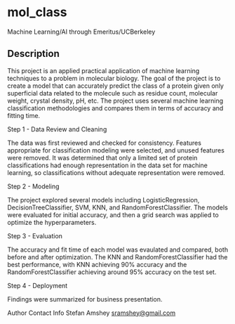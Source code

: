 # mol_class
Machine Learning/AI through Emeritus/UCBerkeley

## Description

This project is an applied practical application of machine learning techniques
to a problem in molecular biology. The goal of the project is to create a model
that can accurately predict the class of a protein given only superficial data
related to the molecule such as residue count, molecular weight, crystal density,
pH, etc. The project uses several machine learning classification methodologies
and compares them in terms of accuracy and fitting time.

Step 1 - Data Review and Cleaning

The data was first reviewed and checked for consistency. Features appropriate for
classification modeling were selected, and unused features were removed. It was
determined that only a limited set of protein classifications had enough
representation in the data set for machine learning, so classifications without
adequate representation were removed.

Step 2 - Modeling

The project explored several models including LogisticRegression, DecisionTreeClassifier,
SVM, KNN, and RandomForestClassifier. The models were evaluated for initial accuracy, and
then a grid search was applied to optimize the hyperparameters.

Step 3 - Evaluation

The accuracy and fit time of each model was evaulated and compared, both before
and after optimization. The KNN and RandomForestClassifier had the best
performance, with KNN achieving 90% accuracy and the RandomForestClassifier achieving
around 95% accuracy on the test set.

Step 4 - Deployment

Findings were summarized for business presentation.

Author Contact Info Stefan Amshey sramshey@gmail.com
